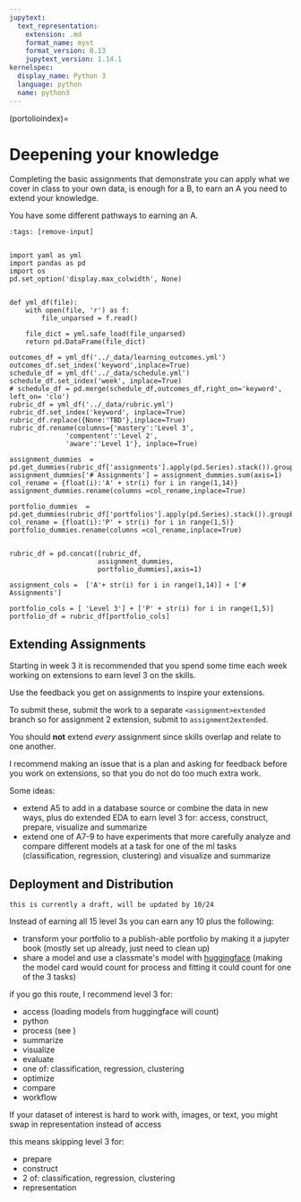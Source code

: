 ```yaml
---
jupytext:
  text_representation:
    extension: .md
    format_name: myst
    format_version: 0.13
    jupytext_version: 1.14.1
kernelspec:
  display_name: Python 3
  language: python
  name: python3
---
```


(portolioindex)=
# Deepening your knowledge

Completing the basic assignments that demonstrate you can apply what we cover in class to your own data, is enough for a B, to earn an A you need to extend your knowledge. 

You have some different pathways to earning an A.  

```{code-cell} ipython3
:tags: [remove-input]


import yaml as yml
import pandas as pd
import os
pd.set_option('display.max_colwidth', None)


def yml_df(file):
    with open(file, 'r') as f:
        file_unparsed = f.read()

    file_dict = yml.safe_load(file_unparsed)
    return pd.DataFrame(file_dict)

outcomes_df = yml_df('../_data/learning_outcomes.yml')
outcomes_df.set_index('keyword',inplace=True)
schedule_df = yml_df('../_data/schedule.yml')
schedule_df.set_index('week', inplace=True)
# schedule_df = pd.merge(schedule_df,outcomes_df,right_on='keyword',  left_on= 'clo')
rubric_df = yml_df('../_data/rubric.yml')
rubric_df.set_index('keyword', inplace=True)
rubric_df.replace({None:'TBD'},inplace=True)
rubric_df.rename(columns={'mastery':'Level 3',
              'compentent':'Level 2',
              'aware':'Level 1'}, inplace=True)

assignment_dummies  = pd.get_dummies(rubric_df['assignments'].apply(pd.Series).stack()).groupby(level=0).sum()
assignment_dummies['# Assignments'] = assignment_dummies.sum(axis=1)
col_rename = {float(i):'A' + str(i) for i in range(1,14)}
assignment_dummies.rename(columns =col_rename,inplace=True)

portfolio_dummies  = pd.get_dummies(rubric_df['portfolios'].apply(pd.Series).stack()).groupby(level=0).sum()
col_rename = {float(i):'P' + str(i) for i in range(1,5)}
portfolio_dummies.rename(columns =col_rename,inplace=True)


rubric_df = pd.concat([rubric_df,
                      assignment_dummies,
                      portfolio_dummies],axis=1)

assignment_cols =  ['A'+ str(i) for i in range(1,14)] + ['# Assignments']

portfolio_cols = [ 'Level 3'] + ['P' + str(i) for i in range(1,5)]
portfolio_df = rubric_df[portfolio_cols]
```

## Extending Assignments


Starting in week 3 it is recommended that you spend some time each week working on extensions to earn level 3 on the skills.

Use the feedback you get on assignments to inspire your extensions.

To submit these, submit the work to a separate `<assignment>extended` branch so for assignment 2 extension, submit to `assignment2extended`.

You should **not** extend *every* assignment since skills overlap and relate to one another. 

I recommend making an issue that is a plan and asking for feedback before you work on extensions, so that you do not do too much extra work. 

Some ideas:
- extend A5 to add in a database source or combine the data in new ways, plus do extended EDA to earn level 3 for: access, construct, prepare, visualize and summarize
- extend one of A7-9 to have experiments that more carefully analyze and compare different models at a task for one of the ml tasks (classification, regression, clustering) and visualize and summarize

## Deployment and Distribution

```{warning}
this is currently a draft, will be updated by 10/24
```

Instead of earning all 15 level 3s you can earn any 10 plus the following: 
- transform your portfolio to a publish-able portfolio by making it a jupyter book (mostly set up already, just need to clean up)
- share a model and use a classmate's model with [huggingface](https://huggingface.co/CSC310-fall24) (making the model card would count for process and fitting it could count for one of the 3 tasks)

if you go this route, I recommend level 3 for: 
- access (loading models from huggingface will count)
- python 
- process (see [](process.md))
- summarize
- visualize
- evaluate
- one of: classification, regression, clustering
- optimize
- compare
- workflow

If your dataset of interest is hard to work with, images, or text, you might swap in 
representation instead of access

this means skipping level 3 for:
- prepare
- construct
- 2 of:  classification, regression, clustering
- representation